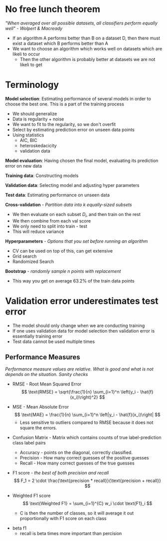 # No free lunch theorem
*"When averaged over all possible datasets, all classifiers perform equally well" - Wolpert & Macready* 

- If an algorithm A performs better than B on a dataset D, then there must exist a dataset which B performs better than A
- We want to choose an algorithm which works well on datasets which are likeli to occur
	- Then the other algorithm is probably better at datasets we are not likeli to get

# Terminology
**Model selection**: Estimating performance of several models in order to choose the best one. This is a part of the training process
- We should generalize
- Data is regularity + noise
- We want to fit to the regularity, so we don't overfit
- Select by estimating prediction error on unseen data points
- Using statistics
    - AIC, BIC
    - heteroskedacicity
  - validation data

**Model evaluation**: Having chosen the final model, evaluating its prediction error on new data

**Training data**: Constructing models

**Validation data**: Selecting model and adjusting hyper parameters

**Test data**: Estimating performance on unseen data

**Cross-validation** - *Partition data into k equally-sized subsets*
- We then evaluate on each subset $D_i$, and then train on the rest
- We then combine from each val score
- We only need to split into train - test
- This will reduce variance

**Hyperparameters** - *Options that you set before running an algorithm*
- CV can be used on top of this, can get extensive
- Grid search
- Randomized Search

**Bootstrap** - *randomly sample n points with replacement*
- This way you get on average 63.2% of the train data points



# Validation error underestimates test error
- The model should only change when we are conducting training
- If one uses validation data for model selection then validation error is essentially training error
- Test data cannot be used multiple times


## Performance Measures
*Performance measure values are relative. What is good and what is not depends on the situation. Sanity checks*

- RMSE - Root Mean Squared Error
$$
\text{RMSE} = \sqrt{\frac{1}{n} \sum_{i=1}^n \left(y_i - \hat{f}(x_i)\right)^2}
$$
+ MSE  - Mean Absolute Error
$$
\text{MAE} = \frac{1}{n} \sum_{i=1}^n \left|y_i - \hat{f}(x_i)\right| 
$$
	- Less sensitive to outliers compared to RMSE because it does not square the errors.

- Confusion Matrix - Matrix which contains counts of true label-prediction class label pairs
	- Accuracy - points on the diagonal, correctly classified.
	- Precision - How many correct guesses of the positive guesses
	- Recall - How many correct guesses of the true guesses

- F1 score - *the best of both precision and recall*
$$
F_1 = 2 \cdot \frac{\text{precision * recall}}{\text{precision + recall}}
$$

- Weighted F1 score 
$$ 
\text{Weighted F1} = \sum_{i=1}^{C} w_i \cdot \text{F1}_i
$$
	- C is then the number of classes, so it will average it out proportionally with F1 score on each class

+ beta f1
	+ recall is beta times more important than percision